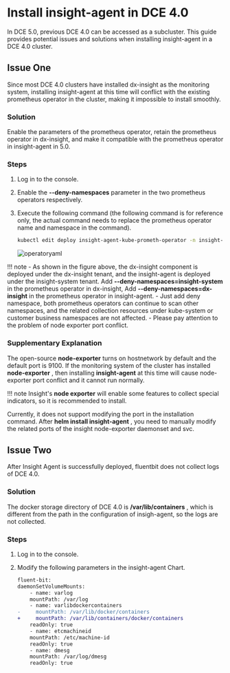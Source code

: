 # Install insight-agent in DCE 4.0

In DCE 5.0, previous DCE 4.0 can be accessed as a subcluster. This guide provides potential issues and solutions when installing insight-agent in a DCE 4.0 cluster.

## Issue One

Since most DCE 4.0 clusters have installed dx-insight as the monitoring system, installing insight-agent at this time will conflict with the existing prometheus operator in the cluster, making it impossible to install smoothly.

### Solution

Enable the parameters of the prometheus operator, retain the prometheus operator in dx-insight, and make it compatible with the prometheus operator in insight-agent in 5.0.

### Steps

1. Log in to the console.
2. Enable the __--deny-namespaces__ parameter in the two prometheus operators respectively.
3. Execute the following command (the following command is for reference only, the actual command needs to replace the prometheus operator name and namespace in the command).

    ```bash
    kubectl edit deploy insight-agent-kube-prometh-operator -n insight-system
    ```

    ![operatoryaml](https://docs.daocloud.io/daocloud-docs-images/docs/insight/images/promerator.png)

!!! note
    - As shown in the figure above, the dx-insight component is deployed under the dx-insight tenant, and the insight-agent is deployed under the insight-system tenant.
      Add __--deny-namespaces=insight-system__ in the prometheus operator in dx-insight,
      Add __--deny-namespaces=dx-insight__ in the prometheus operator in insight-agent.
    - Just add deny namespace, both prometheus operators can continue to scan other namespaces, and the related collection resources under kube-system or customer business namespaces are not affected.
    - Please pay attention to the problem of node exporter port conflict.

### Supplementary Explanation

The open-source __node-exporter__ turns on hostnetwork by default and the default port is 9100.
If the monitoring system of the cluster has installed __node-exporter__ , then installing __insight-agent__ at this time will cause node-exporter port conflict and it cannot run normally.

!!! note
    Insight's __node exporter__ will enable some features to collect special indicators, so it is recommended to install.

Currently, it does not support modifying the port in the installation command. After __helm install insight-agent__ , you need to manually modify the related ports of the insight node-exporter daemonset and svc.

## Issue Two

After Insight Agent is successfully deployed, fluentbit does not collect logs of DCE 4.0.

### Solution

The docker storage directory of DCE 4.0 is __/var/lib/containers__ , which is different from the path in the configuration of insigh-agent, so the logs are not collected.

### Steps

1. Log in to the console.
2. Modify the following parameters in the insight-agent Chart.

    ```diff
    fluent-bit:
    daemonSetVolumeMounts:
        - name: varlog
        mountPath: /var/log
        - name: varlibdockercontainers
    -     mountPath: /var/lib/docker/containers
    +     mountPath: /var/lib/containers/docker/containers
        readOnly: true
        - name: etcmachineid
        mountPath: /etc/machine-id
        readOnly: true
        - name: dmesg
        mountPath: /var/log/dmesg
        readOnly: true
    ```
